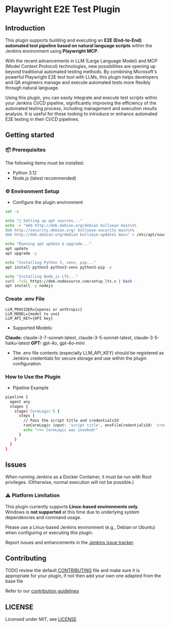 # Playwright E2E Test Plugin

## Introduction

This plugin supports building and executing an **E2E (End-to-End) automated test pipeline based on natural language scripts** within the Jenkins environment using **Playwright MCP**.

With the recent advancements in LLM (Large Language Model) and MCP (Model Context Protocol) technologies, new possibilities are opening up beyond traditional automated testing methods. By combining Microsoft's powerful Playwright E2E test tool with LLMs, this plugin helps developers and QA engineers manage and execute automated tests more flexibly through natural language.

Using this plugin, you can easily integrate and execute test scripts within your Jenkins CI/CD pipeline, significantly improving the efficiency of the automated testing process, including management and execution results analysis. It is useful for those looking to introduce or enhance automated E2E testing in their CI/CD pipelines.

## Getting started

### 📦 Prerequisites

The following items must be installed:

- Python 3.12
- Node.js (latest recommended)

### ⚙️ Environment Setup

- Configure the plugin environment

```bash
set -e

echo "🔧 Setting up apt sources..."
echo -e "deb http://deb.debian.org/debian bullseye main\n\
deb http://security.debian.org/ bullseye-security main\n\
deb http://deb.debian.org/debian bullseye-updates main" > /etc/apt/sources.list

echo "Running apt update & upgrade..."
apt update
apt upgrade -y

echo "Installing Python 3, venv, pip..."
apt install python3 python3-venv python3-pip -y

echo "Installing Node.js LTS..."
curl -fsSL https://deb.nodesource.com/setup_lts.x | bash -
apt install -y nodejs
```

### Create .env File

```
LLM_PROVIDER={openai or anthropic}
LLM_MODEL={model to use}
LLM_API_KEY={API key}
```

- Supported Models:

**Claude:** claude-3-7-sonnet-latest, claude-3-5-sonnet-latest, claude-3-5-haiku-latest
**GPT:** gpt-4o, gpt-4o-mini

- The .env file contents (especially LLM_API_KEY) should be registered as Jenkins credentials for secure storage and use within the plugin configuration.

### How to Use the Plugin

- Pipeline Example

```bash
pipeline {
  agent any
  stages {
    stage('CoreLogic') {
      steps {
        // Pass the script title and credentialsId
        runCoreLogic input: 'script title', envFileCredentialsId: 'credentialsId', language: 'python'
        echo ">>> CoreLogic was invoked!"
      }
    }
  }
}
```

## Issues

When running Jenkins as a Docker Container, it must be run with Root privileges.
(Otherwise, normal execution will not be possible.)

### ⚠️ Platform Limitation

This plugin currently supports **Linux-based environments only**.  
Windows is **not supported** at this time due to underlying system dependencies and command usage.

Please use a Linux-based Jenkins environment (e.g., Debian or Ubuntu) when configuring or executing this plugin.

Report issues and enhancements in the [Jenkins issue tracker](https://github.com/KWY97/playwright-e2e-test-plugin/issues).

## Contributing

TODO review the default [CONTRIBUTING](https://github.com/jenkinsci/.github/blob/master/CONTRIBUTING.md) file and make sure it is appropriate for your plugin, if not then add your own one adapted from the base file

Refer to our [contribution guidelines](https://github.com/jenkinsci/.github/blob/master/CONTRIBUTING.md)

## LICENSE

Licensed under MIT, see [LICENSE](LICENSE.md)